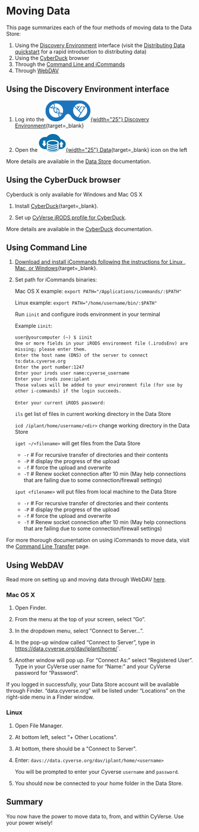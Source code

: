 # Moving Data

[de]: ../assets/de/logos/deIcon.svg
[data]: ../assets/de/menu_items/dataIcon.svg

This page summarizes each of the four methods of moving data to the Data Store:

  1. Using the [Discovery Environment](../de/manage_data.md) interface (visit the [Distributing Data quickstart](quick-data-share.md) for a rapid introduction to distributing data)
  2. Using the [CyberDuck](cyberduck.md) browser
  3. Through the [Command Line and iCommands](icommands.md)
  4. Through [WebDAV](webdav.md)

## Using the Discovery Environment interface

1. Log into the [![de]{width="25"} Discovery Environment](https://de.cyverse.org){target=_blank}

2. Open the [![data]{width="25"} Data](https://de.cyverse.org/data){target=_blank} icon on the left

More details are available in the [Data Store](../de/manage_data.md) documentation.

## Using the CyberDuck browser

Cyberduck is only available for Windows and Mac OS X

1. Install [CyberDuck](https://cyberduck.io){target=_blank}.

2. Set up [CyVerse iRODS profile for CyberDuck](cyberduck.md).

More details are available in the [CyberDuck](cyberduck.md) documentation.

## Using Command Line

1. [Download and install iCommands following the instructions for Linux , Mac, or Windows](https://cyverse.atlassian.net/wiki/spaces/DS/pages/241869823/Setting+Up+iCommands#SettingUpiCommands-linux){target=_blank}.

2. Set path for iCommands binaries:

   Mac OS X example: `export PATH="/Applications/icommands/:$PATH"`

     Linux example: `export PATH="/home/username/bin/:$PATH"`

     Run `iinit` and configure irods environment in your terminal

   Example `iinit`:

      ```
      user@yourcomputer (~) $ iinit
      One or more fields in your iRODS environment file (.irodsEnv) are
      missing; please enter them.
      Enter the host name (DNS) of the server to connect to:data.cyverse.org
      Enter the port number:1247
      Enter your irods user name:cyverse_username
      Enter your irods zone:iplant
      Those values will be added to your environment file (for use by
      other i-commands) if the login succeeds.

      Enter your current iRODS password:
      ```

   `ils` get list of files in current working directory in the Data Store

   `icd /iplant/home/username/<dir>` change working directory in the Data Store

   `iget ~/<filename>` will get files from the Data Store

    - `-r` # For recursive transfer of directories and their contents
    - `-P` # display the progress of the upload
    - `-f` # force the upload and overwrite
    - `-T` # Renew socket connection after 10 min (May help connections that are failing due to some connection/firewall settings)


   `iput <filename>` will put files from local machine to the Data Store

     - `-r` # For recursive transfer of directories and their contents
     - `-P` # display the progress of the upload
     - `-f` # force the upload and overwrite
     - `-T` # Renew socket connection after 10 min (May help connections that are failing due to some connection/firewall settings)

For more thorough documentation on using iCommands to move data, visit the [Command Line Transfer](icommands.md) page.

## Using WebDAV 

Read more on setting up and moving data through WebDAV [here](webdav.md).

### Mac OS X

1. Open Finder.

2. From the menu at the top of your screen, select “Go”.

3. In the dropdown menu, select “Connect to Server…”.

4. In the pop-up window called “Connect to Server”, type in https://data.cyverse.org/dav/iplant/home/<your CyVerse user name>`.

5. Another window will pop up. For “Connect As:” select “Registered User”. Type in your CyVerse user name for “Name:” and your CyVerse password for “Password”.

  If you logged in successfully, your Data Store account will be available through Finder. “data.cyverse.org” will be listed under “Locations” on the right-side menu in a Finder window.

### Linux 

1. Open File Manager.

2. At bottom left, select "+ Other Locations".
  
3. At bottom, there should be a "Connect to Server".
  
4. Enter: `davs://data.cyverse.org/dav/iplant/home/<username>` 
  
   You will be prompted to enter your Cyverse `username` and `password`. 

5. You should now be connected to your home folder in the Data Store.

## Summary
  
You now have the power to move data to, from, and within CyVerse. Use your power wisely!

